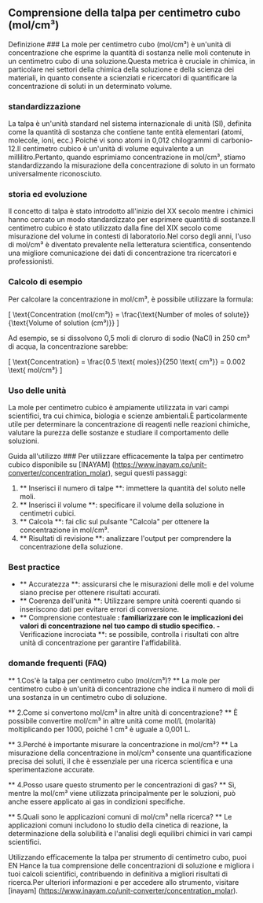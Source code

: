 ## Comprensione della talpa per centimetro cubo (mol/cm³)

Definizione ###
La mole per centimetro cubo (mol/cm³) è un'unità di concentrazione che esprime la quantità di sostanza nelle moli contenute in un centimetro cubo di una soluzione.Questa metrica è cruciale in chimica, in particolare nei settori della chimica della soluzione e della scienza dei materiali, in quanto consente a scienziati e ricercatori di quantificare la concentrazione di soluti in un determinato volume.

### standardizzazione
La talpa è un'unità standard nel sistema internazionale di unità (SI), definita come la quantità di sostanza che contiene tante entità elementari (atomi, molecole, ioni, ecc.) Poiché vi sono atomi in 0,012 chilogrammi di carbonio-12.Il centimetro cubico è un'unità di volume equivalente a un millilitro.Pertanto, quando esprimiamo concentrazione in mol/cm³, stiamo standardizzando la misurazione della concentrazione di soluto in un formato universalmente riconosciuto.

### storia ed evoluzione
Il concetto di talpa è stato introdotto all'inizio del XX secolo mentre i chimici hanno cercato un modo standardizzato per esprimere quantità di sostanze.Il centimetro cubico è stato utilizzato dalla fine del XIX secolo come misurazione del volume in contesti di laboratorio.Nel corso degli anni, l'uso di mol/cm³ è diventato prevalente nella letteratura scientifica, consentendo una migliore comunicazione dei dati di concentrazione tra ricercatori e professionisti.

### Calcolo di esempio
Per calcolare la concentrazione in mol/cm³, è possibile utilizzare la formula:

\[ \text{Concentration (mol/cm³)} = \frac{\text{Number of moles of solute}}{\text{Volume of solution (cm³)}} \]

Ad esempio, se si dissolvono 0,5 moli di cloruro di sodio (NaCl) in 250 cm³ di acqua, la concentrazione sarebbe:

\[ \text{Concentration} = \frac{0.5 \text{ moles}}{250 \text{ cm³}} = 0.002 \text{ mol/cm³} \]

### Uso delle unità
La mole per centimetro cubico è ampiamente utilizzata in vari campi scientifici, tra cui chimica, biologia e scienze ambientali.È particolarmente utile per determinare la concentrazione di reagenti nelle reazioni chimiche, valutare la purezza delle sostanze e studiare il comportamento delle soluzioni.

Guida all'utilizzo ###
Per utilizzare efficacemente la talpa per centimetro cubico disponibile su [INAYAM] (https://www.inayam.co/unit-converter/concentration_molar), segui questi passaggi:

1. ** Inserisci il numero di talpe **: immettere la quantità del soluto nelle moli.
2. ** Inserisci il volume **: specificare il volume della soluzione in centimetri cubici.
3. ** Calcola **: fai clic sul pulsante "Calcola" per ottenere la concentrazione in mol/cm³.
4. ** Risultati di revisione **: analizzare l'output per comprendere la concentrazione della soluzione.

### Best practice
- ** Accuratezza **: assicurarsi che le misurazioni delle moli e del volume siano precise per ottenere risultati accurati.
- ** Coerenza dell'unità **: Utilizzare sempre unità coerenti quando si inseriscono dati per evitare errori di conversione.
- ** Comprensione contestuale **: familiarizzare con le implicazioni dei valori di concentrazione nel tuo campo di studio specifico.
-** Verificazione incrociata **: se possibile, controlla i risultati con altre unità di concentrazione per garantire l'affidabilità.

### domande frequenti (FAQ)

** 1.Cos'è la talpa per centimetro cubo (mol/cm³)? **
La mole per centimetro cubo è un'unità di concentrazione che indica il numero di moli di una sostanza in un centimetro cubo di soluzione.

** 2.Come si convertono mol/cm³ in altre unità di concentrazione? **
È possibile convertire mol/cm³ in altre unità come mol/L (molarità) moltiplicando per 1000, poiché 1 cm³ è uguale a 0,001 L.

** 3.Perché è importante misurare la concentrazione in mol/cm³? **
La misurazione della concentrazione in mol/cm³ consente una quantificazione precisa dei soluti, il che è essenziale per una ricerca scientifica e una sperimentazione accurate.

** 4.Posso usare questo strumento per le concentrazioni di gas? **
Sì, mentre la mol/cm³ viene utilizzata principalmente per le soluzioni, può anche essere applicato ai gas in condizioni specifiche.

** 5.Quali sono le applicazioni comuni di mol/cm³ nella ricerca? **
Le applicazioni comuni includono lo studio della cinetica di reazione, la determinazione della solubilità e l'analisi degli equilibri chimici in vari campi scientifici.

Utilizzando efficacemente la talpa per strumento di centimetro cubo, puoi EN Hance la tua comprensione delle concentrazioni di soluzione e migliora i tuoi calcoli scientifici, contribuendo in definitiva a migliori risultati di ricerca.Per ulteriori informazioni e per accedere allo strumento, visitare [inayam] (https://www.inayam.co/unit-converter/concentration_molar).